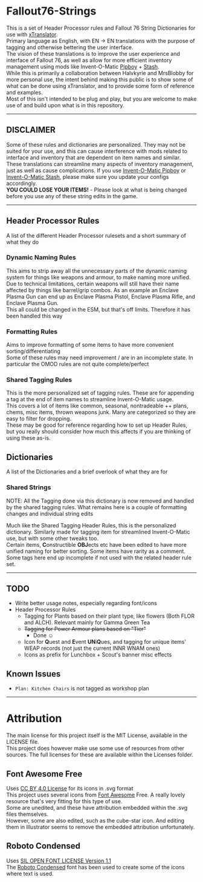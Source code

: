 # Fallout76-Strings

This is a set of Header Processor rules and Fallout 76 String Dictionaries for use with [xTranslator][xtranslator-nexus].  
Primary language as English, with EN -> EN translations with the purpose of tagging and otherwise bettering the user interface.  
The vision of these translations is to improve the user experience and interface of Fallout 76, as well as allow for more efficient inventory management using mods like Invent-O-Matic [Pipboy][inventomatic-pipboy-nexus] + [Stash][inventomatic-stash-nexus].  
While this is primarily a collaboration between Halvkyrie and MrsBlobby for more personal use, the intent behind making this public is to show some of what can be done using xTranslator, and to provide some form of reference and examples.  
Most of this isn't intended to be plug and play, but you are welcome to make use of and build upon what is in this repository.

---

## DISCLAIMER

Some of these rules and dictionaries are personalized. They may not be suited for your use, and this can cause interference with mods related to interface and inventory that are dependent on item names and similar.  
These translations can streamline many aspects of inventory management, just as well as cause complications. If you use [Invent-O-Matic Pipboy][inventomatic-pipboy-nexus] or [Invent-O-Matic Stash][inventomatic-stash-nexus], please make sure you update your configs accordingly.  
**YOU COULD LOSE YOUR ITEMS!** - Please look at what is being changed before you use any of these string edits in the game.  

---

## Header Processor Rules

A list of the different Header Processor rulesets and a short summary of what they do  

### Dynamic Naming Rules

This aims to strip away all the unnecessary parts of the dynamic naming system for things like weapons and armour, to make naming more unified.  
Due to technical limitations, certain weapons will still have their name affected by things like barrel/grip combos. As an example an Enclave Plasma Gun can end up as Enclave Plasma Pistol, Enclave Plasma Rifle, and Enclave Plasma Gun.  
This all could be changed in the ESM, but that's off limits. Therefore it has been handled this way  

### Formatting Rules

Aims to improve formatting of some items to have more convenient sorting/differentiating  
Some of these rules may need improvement / are in an incomplete state. In particular the OMOD rules are not quite complete/perfect

### Shared Tagging Rules

This is the more personalized set of tagging rules. These are for appending a tag at the end of item names to streamline Invent-O-Matic usage.  
This covers a lot of items like common, seasonal, nontradeable ++ plans, chems, misc items, thrown weapons junk. Many are categorized so they are easy to filter for dropping.  
These may be good for reference regarding how to set up Header Rules, but you really should consider how much this affects if you are thinking of using these as-is.  

## Dictionaries

A list of the Dictionaries and a brief overlook of what they are for  


### Shared Strings

NOTE: All the Tagging done via this dictionary is now removed and handled by the shared tagging rules. What remains here is a couple of formatting changes and individual string edits  

Much like the Shared Tagging Header Rules, this is the personalized dictionary. Similarly made for tagging item for streamlined Invent-O-Matic use, but with some other tweaks too.  
Certain items, **C**onstructible **OBJ**ects etc have been edited to have more unified naming for better sorting. Some items have rarity as a comment.  
Some tags here end up incomplete if not used with the related header rule set.  

---

## TODO

* Write better usage notes, especially regarding font/icons
* Header Processor Rules
  * Tagging for Plants based on their plant type, like flowers (Both FLOR and ALCH). Relevant mainly for Gamma Green Tea
  * ~~Tagging for Power Armour plans based on "Tier"~~
    * Done ☺
  * Icon for **Q**uest and **E**vent **UN**i**Q**ues, and tagging for unique items' WEAP records (not just the current INNR WNAM ones)
  * Icons as prefix for Lunchbox + Scout's banner misc effects

## Known Issues

* `Plan: Kitchen Chairs` is not tagged as workshop plan

---

# Attribution

The main license for this project itself is the MIT License, available in the LICENSE file.  
This project does however make use some use of resources from other sources. The full licenses for these are available within the Licenses folder.  

## Font Awesome Free
Uses [CC BY 4.0 License](https://creativecommons.org/licenses/by/4.0/) for its icons in .svg format  
This project uses several icons from [Font Awesome][fontawesome] Free. A really lovely resource that's very fitting for this type of use.  
Some are unedited, and these have attribution embedded within the .svg files themselves.  
However, some are also edited, such as the cube-star icon. And editing them in Illustrator seems to remove the embedded attribution unfortunately.  

## Roboto Condensed
Uses [SIL OPEN FONT LICENSE Version 1.1](https://openfontlicense.org/open-font-license-official-text/)  
The [Roboto Condensed][robotocondensed] font has been used to create some of the icons where text is used.  



[xtranslator-nexus]: https://www.nexusmods.com/starfield/mods/313
[xtranslator-gh]: https://github.com/MGuffin/xTranslator/
[inventomatic-pipboy-nexus]: https://www.nexusmods.com/fallout76/mods/2324
[inventomatic-stash-nexus]: https://www.nexusmods.com/fallout76/mods/2335
[fontawesome]: https://fontawesome.com/
[robotocondensed]: https://fonts.google.com/specimen/Roboto+Condensed